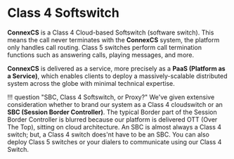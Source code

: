 # Class 4 Softswitch

**ConnexCS** is a Class 4 Cloud-based Softswitch (software switch). This means the call never terminates with the **ConnexCS** system, the platform only handles call routing. Class 5 switches perform call termination functions such as answering calls, playing messages, and more.

**ConnexCS** is delivered as a service, more precisely as a **PaaS (Platform as a Service)**, which enables clients to deploy a massively-scalable distributed system across the globe with minimal technical expertise.

!!! question "SBC, Class 4 Softswitch, or Proxy?"
    We've given extensive consideration whether to brand our system as a Class 4 cloudswitch or an **SBC (Session Border Controller)**. The typical Border part of the Session Border Controller is blurred because our platform is delivered OTT (Over The Top), sitting on cloud architecture. 
 An SBC is almost always a Class 4 switch; but, a Class 4 switch does'nt have to be an SBC. You can also deploy Class 5 switches or your dialers to communicate using our Class 4 Switch.
